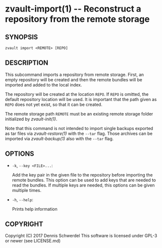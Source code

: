 zvault-import(1) -- Reconstruct a repository from the remote storage
====================================================================

## SYNOPSIS

`zvault import <REMOTE> [REPO]`


## DESCRIPTION

This subcommand imports a repository from remote storage. First, an empty
repository will be created and then the remote bundles will be imported and
added to the local index.

The repository will be created at the location `REPO`. If `REPO` is omitted,
the default repository location will be used. It is important that the path
given as `REPO` does not yet exist, so that it can be created.

The remote storage path `REMOTE` must be an existing remote storage folder
initialized by _zvault-init(1)_.

Note that this command is not intended to import single backups exported as tar
files via _zvault-restore(1)_ with the `--tar` flag. Those archives can be
imported via _zvault-backup(1)_ also with the `--tar` flag.


## OPTIONS

  * `-k`, `--key <FILE>...`:

    Add the key pair in the given file to the repository before importing the
    remote bundles. This option can be used to add keys that are needed to read
    the bundles. If multiple keys are needed, this options can be given multiple
    times.


  * `-h`, `--help`:

    Prints help information


## COPYRIGHT

Copyright (C) 2017  Dennis Schwerdel
This software is licensed under GPL-3 or newer (see LICENSE.md)
